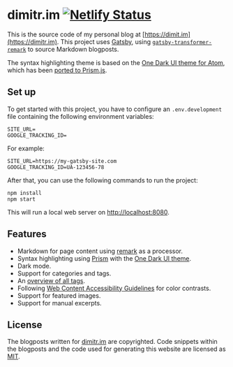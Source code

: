 # dimitr.im [![Netlify Status](https://api.netlify.com/api/v1/badges/7d74b2f7-8c18-46cc-8d56-477fc30997fd/deploy-status)](https://app.netlify.com/sites/dimitrim/deploys)

This is the source code of my personal blog at [https://dimit.im](https://dimitr.im).
This project uses [Gatsby](https://www.gatsbyjs.org/), using [`gatsby-transformer-remark`](https://www.gatsbyjs.org/packages/gatsby-transformer-remark/) to source Markdown blogposts.

The syntax highlighting theme is based on the [One Dark UI theme for Atom](https://atom.io/themes/one-dark-ui), which has been [ported to Prism.js](https://github.com/AGMStudio/prism-theme-one-dark). 

## Set up
To get started with this project, you have to configure an `.env.development` file containing the following environment variables:

```env
SITE_URL=
GOOGLE_TRACKING_ID=
```

For example:

```env
SITE_URL=https://my-gatsby-site.com
GOOGLE_TRACKING_ID=UA-123456-78
```

After that, you can use the following commands to run the project:

```shell
npm install
npm start
```

This will run a local web server on [http://localhost:8080](http://localhost:8080).

## Features

- Markdown for page content using [remark](https://github.com/remarkjs/remark) as a processor.
- Syntax highlighting using [Prism](https://prismjs.com/) with the [One Dark UI theme](https://atom.io/themes/one-dark-ui).
- Dark mode.
- Support for categories and tags.
- An [overview of all tags](https://dimitr.im/browse).
- Following [Web Content Accessibility Guidelines](https://www.w3.org/WAI/standards-guidelines/wcag/) for color contrasts.
- Support for featured images.
- Support for manual excerpts.

## License

The blogposts written for [dimitr.im](https://dimitr.im/) are copyrighted.
Code snippets within the blogposts and the code used for generating this website are licensed as [MIT](https://opensource.org/licenses/MIT).  
